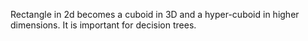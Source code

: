 Rectangle in 2d becomes a cuboid in 3D and a hyper-cuboid in higher dimensions. It is important for decision trees. 